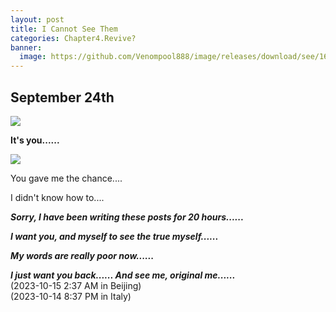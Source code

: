 ```yaml
---
layout: post
title: I Cannot See Them
categories: Chapter4.Revive?
banner:
  image: https://github.com/Venompool888/image/releases/download/see/1697200386367.jpeg
---
```

  
## September 24th


![](https://github.com/Venompool888/image/releases/download/see/Screenshot_20231015_021929.jpg)  
  
**It's you......**  
  
![](https://github.com/Venompool888/image/releases/download/see/Screenshot_20231015_022527.jpg)  
  
You gave me the chance....  
  
I didn't know how to....  
  
***Sorry, I have been writing these posts for 20 hours......***  
  
***I want you, and myself to see the true myself......***  
  
***My words are really poor now......***  
  
***I just want you back...... And see me, original me......***  
(2023-10-15 2:37 AM in Beijing)  
(2023-10-14 8:37 PM in Italy)